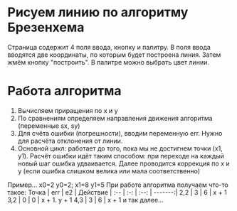 # Рисуем линию по алгоритму Брезенхема
Страница содержит 4 поля ввода, кнопку и палитру.
В поля ввода вводятся две координаты, по которым будет построена линия.
Затем жмём кнопку "построить". В палитре можно выбрать цвет линии.

# Работа алгоритма
1. Вычисляем приращения по x и y
2. По сравнениям определяем направления движения алгоритма (переменные sx, sy)
3. Для счёта ошибки (погрешности), вводим переменную err. Нужно для расчёта отклонения от линии.
4. Основной цикл: работает до того, пока мы не достигнем точки (x1, y1). Расчёт ошибки идёт таким способом:
   при переходе на каждый новый шаг ошибка удваивается. Далее проводится коррекция по x и y (если ошибка слишком велика или мала соответственно)

Пример...
x0=2 y0=2;
x1=8 y1=5
При работе алгоритма получаем что-то такое:
Точка | err |  e2  | Действие
| :-- | :-: | :--: | -------:|
2,2   |  3  |   6  |  x + 1
3,2   |  0  |   0  |  x + 1. y + 1
4,3   |  3  |   6  |  x + 1
и так далее...
